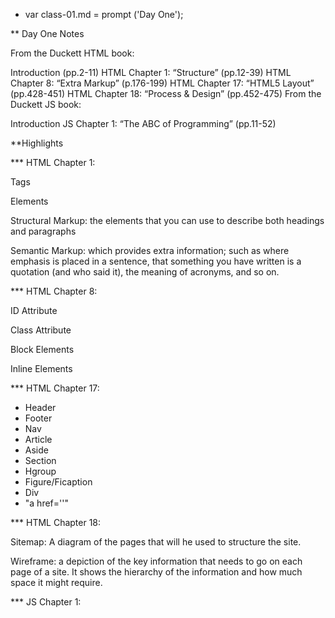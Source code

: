 * var class-01.md = prompt ('Day One');

** Day One Notes

From the Duckett HTML book:

Introduction (pp.2-11)
HTML Chapter 1: “Structure” (pp.12-39)
HTML Chapter 8: “Extra Markup” (p.176-199)
HTML Chapter 17: “HTML5 Layout” (pp.428-451)
HTML Chapter 18: “Process & Design” (pp.452-475)
From the Duckett JS book:

Introduction
JS Chapter 1: “The ABC of Programming” (pp.11-52)

**Highlights

*** HTML Chapter 1:

  Tags
  
  Elements
  
  Structural Markup: the elements that you can use to describe both    headings and paragraphs
 
  Semantic Markup: which provides extra information; such as where emphasis is placed in a sentence, that something you have written is a quotation (and who said it), the meaning of acronyms, and so on.

*** HTML Chapter 8:

  ID Attribute

  Class Attribute

  Block Elements

  Inline Elements

*** HTML Chapter 17:

  - Header
  - Footer
  - Nav
  - Article
  - Aside
  - Section
  - Hgroup
  - Figure/Ficaption
  - Div
  - "a href=''"

*** HTML Chapter 18:

  Sitemap: A diagram of the pages that will he used to structure the site.

  Wireframe: a depiction of the key information that needs to go on each page of a site. It shows the hierarchy of the information and how much space it might require.

*** JS Chapter 1:
